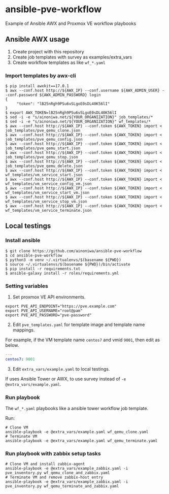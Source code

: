 # ansible-pve-workflow

Example of Ansible AWX and Proxmox VE workflow playbooks

## Ansible AWX usage

1. Create project with this repository
2. Create job templates with survey as examples/extra_vars
3. Create workflow templates as like `wf_*.yaml`

### Import templates by awx-cli

```
$ pip install awxkit==17.0.1
$ awx --conf.host http://${AWX_IP} --conf.username ${AWX_ADMIN_USER} --conf.password ${AWX_ADMIN_PASSWORD} login
{
     "token": "lB25nRgh9PSu6vSLgoE0sDL40K56lI"
}
$ export AWX_TOKEN=lB25nRgh9PSu6vSLgoE0sDL40K56lI
$ sed -i -e "s/ainoniwa.net/${YOUR_ORGANIZATION}" job_templates/*
$ sed -i -e "s/ainoniwa.net/${YOUR_ORGANIZATION}" wf_templates/*
$ awx --conf.host http://${AWX_IP} --conf.token ${AWX_TOKEN} import < job_templates/pve_qemu_clone.json
$ awx --conf.host http://${AWX_IP} --conf.token ${AWX_TOKEN} import < job_templates/pve_qemu_config.json
$ awx --conf.host http://${AWX_IP} --conf.token ${AWX_TOKEN} import < job_templates/pve_qemu_start.json
$ awx --conf.host http://${AWX_IP} --conf.token ${AWX_TOKEN} import < job_templates/pve_qemu_stop.json
$ awx --conf.host http://${AWX_IP} --conf.token ${AWX_TOKEN} import < job_templates/pve_qemu_delete.json
$ awx --conf.host http://${AWX_IP} --conf.token ${AWX_TOKEN} import < wf_templates/vm_service_start.json
$ awx --conf.host http://${AWX_IP} --conf.token ${AWX_TOKEN} import < wf_templates/vm_service_config_vm.json
$ awx --conf.host http://${AWX_IP} --conf.token ${AWX_TOKEN} import < wf_templates/vm_service_start_vm.json
$ awx --conf.host http://${AWX_IP} --conf.token ${AWX_TOKEN} import < wf_templates/vm_service_stop_vm.json
$ awx --conf.host http://${AWX_IP} --conf.token ${AWX_TOKEN} import < wf_templates/vm_service_terminate.json
```

## Local testings

### Install ansible

```
$ git clone https://github.com/ainoniwa/ansible-pve-workflow
$ cd ansible-pve-workflow
$ python3 -m venv ~/.virtualenvs/$(basename ${PWD})
$ source ~/.virtualenvs/$(basename ${PWD})/bin/activate
$ pip install -r requirements.txt
$ ansible-galaxy install -r roles/requirements.yml
```

### Setting variables

1. Set proxmox VE API environments.

```
export PVE_API_ENDPOINT="https://pve.example.com"
export PVE_API_USERNAME="root@pam"
export PVE_API_PASSWORD="pve-password"
```

2. Edit `pve_templates.yaml` for template image and template name mappings.

For example, if the VM template name `centos7` and vmid `9001`, then edit as below.

```yaml
---
centos7: 9001
```

3. Edit `extra_vars/example.yaml` to local testings.

If uses Ansible Tower or AWX, to use survey instead of `-e @extra_vars/example.yaml`.

### Run playbook

The `wf_*.yaml` playbooks like a ansible tower workflow job template.

Run:

```
# Clone VM
ansible-playbook -e @extra_vars/example.yaml wf_qemu_clone.yaml
# Terminate VM
ansible-playbook -e @extra_vars/example.yaml wf_qemu_terminate.yaml
```

### Run playbook with zabbix setup tasks

```
# Clone VM and install zabbix-agent
ansible-playbook -e @extra_vars/example_zabbix.yaml -i pve_inventory.py wf_qemu_clone_and_zabbix.yaml
# Terminate VM and remove zabbix-host entry
ansible-playbook -e @extra_vars/example_zabbix.yaml -i pve_inventory.py wf_qemu_terminate_and_zabbix.yaml
```

